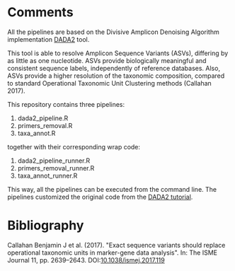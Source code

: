# Comments
All the pipelines are based on the Divisive Amplicon Denoising Algorithm implementation [DADA2](https://benjjneb.github.io/dada2/index.html) tool. 

This tool is able to resolve Amplicon Sequence Variants (ASVs), differing by as little as one nucleotide. 
ASVs provide biologically meaningful and consistent sequence labels, independently of reference databases. Also, ASVs provide a higher resolution of the taxonomic composition, compared to standard Operational Taxonomic Unit Clustering methods (Callahan 2017).

This repository contains three pipelines:
1. dada2_pipeline.R
2. primers_removal.R
3. taxa_annot.R

together with their corresponding wrap code:

1. dada2_pipeline_runner.R
2. primers_removal_runner.R
3. taxa_annot_runner.R

This way, all the pipelines can be executed from the command line. 
The pipelines customized the original code from the [DADA2 tutorial](https://benjjneb.github.io/dada2/tutorial.html).

# Bibliography
Callahan Benjamin J et al. (2017). "Exact sequence variants should replace operational taxonomic units in marker-gene data analysis". In: The ISME Journal 11, pp. 2639–2643. DOI:[10.1038/ismej.2017.119](https://www.nature.com/articles/ismej2017119)
